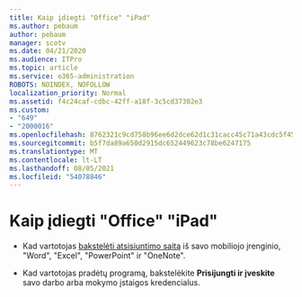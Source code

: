 ```yaml
---
title: Kaip įdiegti "Office" "iPad"
ms.author: pebaum
author: pebaum
manager: scotv
ms.date: 04/21/2020
ms.audience: ITPro
ms.topic: article
ms.service: o365-administration
ROBOTS: NOINDEX, NOFOLLOW
localization_priority: Normal
ms.assetid: f4c24caf-cdbc-42ff-a18f-3c5cd37302e3
ms.custom:
- "649"
- "2000016"
ms.openlocfilehash: 8762321c9cd758b96ee6d2dce62d1c31cacc45c71a43cdc5f454ea04fe6a24f2
ms.sourcegitcommit: b5f7da89a650d2915dc652449623c78be6247175
ms.translationtype: MT
ms.contentlocale: lt-LT
ms.lasthandoff: 08/05/2021
ms.locfileid: "54078846"
---
```

# <a name="how-to-install-office-on-an-ipad"></a>Kaip įdiegti "Office" "iPad"

- Kad vartotojas [bakstelėti atsisiuntimo saitą](https://support.office.com/article/9df6d10c-7281-4671-8666-6ca8e339b628?wt.mc_id=Alchemy_ClientDIA) iš savo mobiliojo įrenginio, "Word", "Excel", "PowerPoint" ir "OneNote".

- Kad vartotojas pradėtų programą, bakstelėkite **Prisijungti ir įveskite** savo darbo arba mokymo įstaigos kredencialus.
